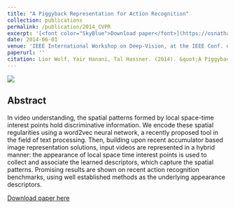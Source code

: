 ```yaml
---
title: "A Piggyback Representation for Action Recognition"
collection: publications
permalink: /publication/2014_CVPR
excerpt: '[<font color="SkyBlue">Download paper</font>](https://osnathassner.github.io/talhassner/files/CVPR2014_semvlad.pdf)'
date: 2014-06-01
venue: 'IEEE International Workshop on Deep-Vision, at the IEEE Conf. on Computer Vision and Pattern Recognition (CVPR), Columbus, Ohio'
paperurl: ''
citation: Lior Wolf, Yair Hanani, Tal Hassner. (2014). &quot;A Piggyback Representation for Action Recognition.&quot; <i>IEEE International Workshop on Deep-Vision, at the IEEE Conf. on Computer Vision and Pattern Recognition (CVPR), Columbus, Ohio</i>'
---
```


<img src='https://osnathassner.github.io/talhassner/images/Piggyback Representation - Icon.jpg'>

Abstract
------
In video understanding, the spatial patterns formed by local space-time interest points hold discriminative information. We encode these spatial regularities using a word2vec neural network, a recently proposed tool in the field of text processing. Then, building upon recent accumulator based image representation solutions, input videos are represented in a hybrid manner: the appearance of local space time interest points is used to collect and associate the learned descriptors, which capture the spatial patterns. Promising results are shown on recent action recognition benchmarks, using well established methods as the underlying appearance descriptors.


[Download paper here](https://osnathassner.github.io/talhassner/files/CVPR2014_semvlad.pdf)
